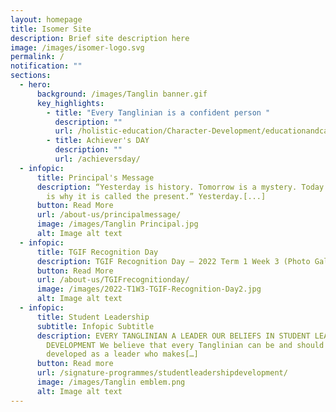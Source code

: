```yaml
---
layout: homepage
title: Isomer Site
description: Brief site description here
image: /images/isomer-logo.svg
permalink: /
notification: ""
sections:
  - hero:
      background: /images/Tanglin banner.gif
      key_highlights:
        - title: "Every Tanglinian is a confident person "
          description: ""
          url: /holistic-education/Character-Development/educationandcareerguidance/
        - title: Achiever's DAY
          description: ""
          url: /achieversday/
  - infopic:
      title: Principal's Message
      description: “Yesterday is history. Tomorrow is a mystery. Today is a gift. That
        is why it is called the present.” Yesterday.[...]
      button: Read More
      url: /about-us/principalmessage/
      image: /images/Tanglin Principal.jpg
      alt: Image alt text
  - infopic:
      title: TGIF Recognition Day
      description: TGIF Recognition Day – 2022 Term 1 Week 3 (Photo Gallery)
      button: Read More
      url: /about-us/TGIFrecognitionday/
      image: /images/2022-T1W3-TGIF-Recognition-Day2.jpg
      alt: Image alt text
  - infopic:
      title: Student Leadership
      subtitle: Infopic Subtitle
      description: EVERY TANGLINIAN A LEADER OUR BELIEFS IN STUDENT LEADERSHIP
        DEVELOPMENT We believe that every Tanglinian can be and should be
        developed as a leader who makes[…]
      button: Read more
      url: /signature-programmes/studentleadershipdevelopment/
      image: /images/Tanglin emblem.png
      alt: Image alt text
---
```

